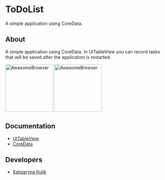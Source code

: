 # ToDoList
A simple application using CoreData.
## About
A simple application using CoreData. In UITableView you can record tasks that will be saved after the application is restarted.
<p align="lefr">
    <img src="https://github.com/KatsiarynaKulik/ToDoList/assets/125984123/6ae8ed8e-6cea-421f-960f-833e6f92bf89" width="150" alt="AwasomeBrowser">
  <img src="https://github.com/KatsiarynaKulik/ToDoList/assets/125984123/2799399e-e664-4f0b-94dc-424892652b4e" width="150" alt="AwasomeBrowser">
</p>

## Documentation
- [UITableView](https://developer.apple.com/documentation/uikit/uitableview)
- [CoreData](https://developer.apple.com/documentation/coredata/)
## Developers
- [Katsiaryna Kulik](https://www.linkedin.com/in/katsiaryna-kulik-4298b4259/)
